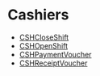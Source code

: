 <div class="ignore-in-full-text-search">

# Cashiers
  - [CSHCloseShift](/modules/accounting-cashier/CSHCloseShift.md)
  - [CSHOpenShift](/modules/accounting-cashier/CSHOpenShift.md)
  - [CSHPaymentVoucher](/modules/accounting-cashier/CSHPaymentVoucher.md)
  - [CSHReceiptVoucher](/modules/accounting-cashier/CSHReceiptVoucher.md)

</div>
